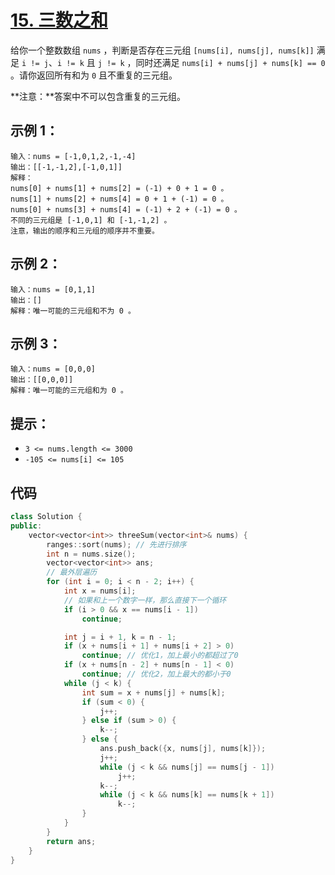 # [15. 三数之和](https://leetcode.cn/problems/3sum/)

给你一个整数数组 `nums` ，判断是否存在三元组 `[nums[i], nums[j], nums[k]]` 满足 `i != j`、`i != k` 且 `j != k` ，同时还满足 `nums[i] + nums[j] + nums[k] == 0` 。请你返回所有和为 `0` 且不重复的三元组。

**注意：**答案中不可以包含重复的三元组。

## **示例 1：**

```
输入：nums = [-1,0,1,2,-1,-4]
输出：[[-1,-1,2],[-1,0,1]]
解释：
nums[0] + nums[1] + nums[2] = (-1) + 0 + 1 = 0 。
nums[1] + nums[2] + nums[4] = 0 + 1 + (-1) = 0 。
nums[0] + nums[3] + nums[4] = (-1) + 2 + (-1) = 0 。
不同的三元组是 [-1,0,1] 和 [-1,-1,2] 。
注意，输出的顺序和三元组的顺序并不重要。
```

## **示例 2：**

```
输入：nums = [0,1,1]
输出：[]
解释：唯一可能的三元组和不为 0 。
```

## **示例 3：**

```
输入：nums = [0,0,0]
输出：[[0,0,0]]
解释：唯一可能的三元组和为 0 。
```

## **提示：**

- `3 <= nums.length <= 3000`
- `-105 <= nums[i] <= 105`

## 代码

```cpp
class Solution {
public:
    vector<vector<int>> threeSum(vector<int>& nums) {
        ranges::sort(nums); // 先进行排序
        int n = nums.size();
        vector<vector<int>> ans;
        // 最外层遍历
        for (int i = 0; i < n - 2; i++) {
            int x = nums[i];
            // 如果和上一个数字一样，那么直接下一个循环
            if (i > 0 && x == nums[i - 1])
                continue;

            int j = i + 1, k = n - 1;
            if (x + nums[i + 1] + nums[i + 2] > 0)
                continue; // 优化1，加上最小的都超过了0
            if (x + nums[n - 2] + nums[n - 1] < 0)
                continue; // 优化2，加上最大的都小于0
            while (j < k) {
                int sum = x + nums[j] + nums[k];
                if (sum < 0) {
                    j++;
                } else if (sum > 0) {
                    k--;
                } else {
                    ans.push_back({x, nums[j], nums[k]});
                    j++;
                    while (j < k && nums[j] == nums[j - 1])
                        j++;
                    k--;
                    while (j < k && nums[k] == nums[k + 1])
                        k--;
                }
            }
        }
        return ans;
    }
}
```

